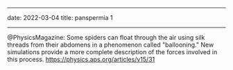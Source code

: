 - - -
date: 2022-03-04
title: panspermia 1
- - -

@PhysicsMagazine: Some spiders can float through the air using silk threads from their abdomens in a phenomenon called "ballooning." New simulations provide a more complete description of the forces involved in this process. https://physics.aps.org/articles/v15/31